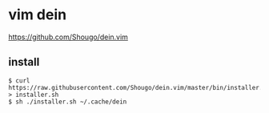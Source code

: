 # vim dein

https://github.com/Shougo/dein.vim



install
--

```console
$ curl https://raw.githubusercontent.com/Shougo/dein.vim/master/bin/installer.sh > installer.sh
$ sh ./installer.sh ~/.cache/dein
```

